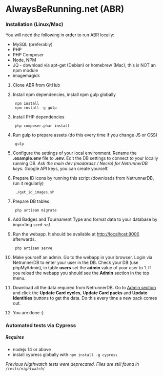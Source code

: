 # AlwaysBeRunning.net (ABR)

### Installation (Linux/Mac)

You will need the following in order to run ABR locally:
- MySQL (preferably)
- PHP
- PHP Composer
- Node, NPM
- JQ - download via apt-get (Debian) or homebrew (Mac), this is NOT an npm module
- imagemagick

1. Clone ABR from GitHub
2. Install npm dependencies, install npm gulp globally

        npm install
        npm install -g gulp

3. Install PHP dependencies

        php composer.phar install

4. Run gulp to prepare assets (do this every time if you change JS or CSS)

        gulp

5. Configure the settings of your local environment. Rename the **.example.env** file to **.env**. Edit the DB settings to connect to your locally running DB. *Ask the main dev (madarasz / Necro) for NetrunnerDB keys*.
Google API keys, you can create yourself.
6. Prepare ID icons by running this script (downloads from NetrunnerDB, run it regularly)

        ./get_id_images.sh

7. Prepare DB tables

        php artisan migrate

8. Add Badges and Tournament Type and format data to your database by importing `seed.sql`

9. Run the webapp. It should be available at [http://localhost:8000](http://localhost:8000) afterwards.

        php artisan serve

10. Make yourself an admin. Go to the webapp in your browser. Login via NetrunnerDB to enter your user in the DB. Check your DB (use phpMyAdmin), in table **users** set the **admin** value of your user to 1. If you reload the webapp you should see the **Admin** section in the top menu.

12. Download all the data required from NetrunnerDB. Go to [Admin section](http://localhost:8000/admin) and click the **Update Card cycles**, **Update Card packs** and **Update Identities** buttons to get the data. Do this every time a new pack comes out.

13. You are done :)

### Automated tests via **Cypress**

##### Requires
- nodejs 14 or above
- install cypress globally with `npm install -g cypress`



*Previous Nigthwatch tests were deprecated. Files are still found in `/tests/nightwatch/`*